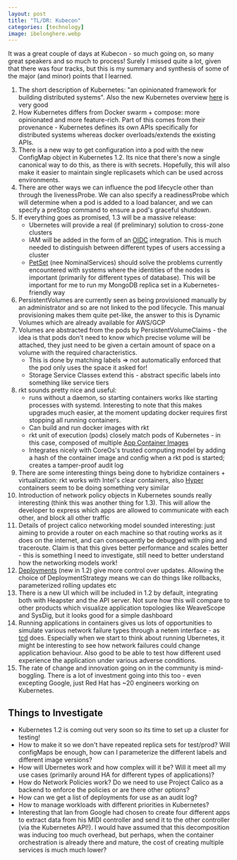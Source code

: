 ```yaml
---
layout: post
title: "TL/DR: Kubecon"
categories: [technology]
image: ibelonghere.webp
---
```


It was a great couple of days at Kubecon - so much going on, so many great speakers and so much to process! Surely I missed quite a lot, given that there was four tracks, but this is my summary and synthesis of some of the major (and minor) points that I learned. 
<!--more-->
1. The short description of Kubernetes: "an opinionated framework for building distributed systems". Also the new Kubernetes overview [here](http://kubernetes.io/docs/whatisk8s/) is very good
2. How Kubernetes differs from Docker swarm + compose: more opinionated and more feature-rich. Part of this comes from their provenance - Kubernetes defines its own APIs specifically for distributed systems whereas docker overloads/extends the existing APIs.
3. There is a new way to get configuration into a pod with the new ConfigMap object in Kubernetes 1.2. Its nice that there's now a single canonical way to do this, as there is with secrets. Hopefully, this will also make it easier to maintain single replicasets which can be used across environments. 
4. There are other ways we can influence the pod lifecycle other than through the livenessProbe. We can also specify a readinessProbe which will determine when a pod is added to a load balancer, and we can specify a preStop command to ensure a pod's graceful shutdown.
5. If everything goes as promised, 1.3 will be a massive release:
	- Ubernetes will provide a real (if preliminary) solution to cross-zone clusters 
	- IAM will be added in the form of an [OIDC](http://openid.net/connect/) integration. This is much needed to distinguish between different types of users accessing a cluster
	- [PetSet](https://github.com/kubernetes/kubernetes/pull/18016) (nee NominalServices) should solve the problems currently encountered with systems where the identities of the nodes is important (primarily for different types of database). This will be important for me to run my MongoDB replica set in a Kubernetes-friendly way
6. PersistentVolumes are currently seen as being provisioned manually by an administrator and so are not linked to the pod lifecycle. This manual provisioning makes them quite pet-like, the answer to this is Dynamic Volumes which are already available for AWS/GCP
7. Volumes are abstracted from the pods by PersistentVolumeClaims - the idea is that pods don't need to know which precise volume will be attached, they just need to be given a certain amount of space on a volume with the required characteristics.
	- This is done by matching labels => not automatically enforced that the pod only uses the space it asked for!
 	- Storage Service Classes extend this - abstract specific labels into something like service tiers
8. rkt sounds pretty nice and useful: 
	- runs without a daemon, so starting containers works like starting processes with systemd. Interesting to note that this makes upgrades much easier, at the moment updating docker requires first stopping all running containers.
	- Can build and run docker images with rkt
	- rkt unit of execution (pods) closely match pods of Kubernetes - in this case, composed of multiple [App Container Images](https://github.com/appc/spec/blob/master/spec/aci.md#app-container-image)
	- Integrates nicely with CoreOs's trusted computing model by adding a hash of the container image and config when a rkt pod is started; creates a tamper-proof audit log
9. There are some interesting things being done to hybridize containers + virtualization: rkt works with Intel's clear containers, also [Hyper](https://hyper.sh) containers seem to be doing something very similar
10. Introduction of network policy objects in Kubernetes sounds really interesting (think this was another thing for 1.3). This will allow the developer to express which apps are allowed to communicate with each other, and block all other traffic
11. Details of project calico networking model sounded interesting: just aiming to provide a router on each machine so that routing works as it does on the internet, and can consequently be debugged with ping and traceroute. Claim is that this gives better performance and scales better - this is something I need to investigate, still need to better understand how the networking models work!
12. [Deployments](https://github.com/kubernetes/kubernetes/blob/master/docs/proposals/deployment.md) (new in 1.2) give more control over updates. Allowing the choice of DeploymentStrategy means we can do things like rollbacks, parameterized rolling updates etc 
13. There is a new UI which will be included in 1.2 by default, integrating both with Heapster and the API server. Not sure how this will compare to other products which visualize application topologies like WeaveScope and SysDig, but it looks good for a simple dashboard
14. Running applications in containers gives us lots of opportunities to simulate various network failure types through a netem interface - as [tcd](https://github.com/kinvolk/tcd) does. Especially when we start to think about running Ubernetes, it might be interesting to see how network failures could change application behaviour. Also good to be able to test how different used experience the application under various adverse conditions.
15. The rate of change and innovation going on in the community is mind-boggling. There is a lot of investment going into this too - even excepting Google, just Red Hat has ~20 engineers working on Kubernetes.

## Things to Investigate

- Kubernetes 1.2 is coming out very soon so its time to set up a cluster for testing!
- How to make it so we don't have repeated replica sets for test/prod? Will configMaps be enough, how can I parameterize the different labels and different image versions?
- How will Ubernetes work and how complex will it be? Will it meet all my use cases (primarily around HA for different types of applications)?
- How do Network Policies work? Do we need to use Project Calico as a backend to enforce the policies or are there other options?
- How can we get a list of deployments for use as an audit log?
- How to manage workloads with different priorities in Kubernetes?
- Interesting that Ian from Google had chosen to create four different apps to extract data from his MIDI controller and send it to the other controller (via the Kubernetes API!). I would have assumed that this decomposition was inducing too much overhead, but perhaps, when the container orchestration is already there and mature, the cost of creating multiple services is much much lower?
